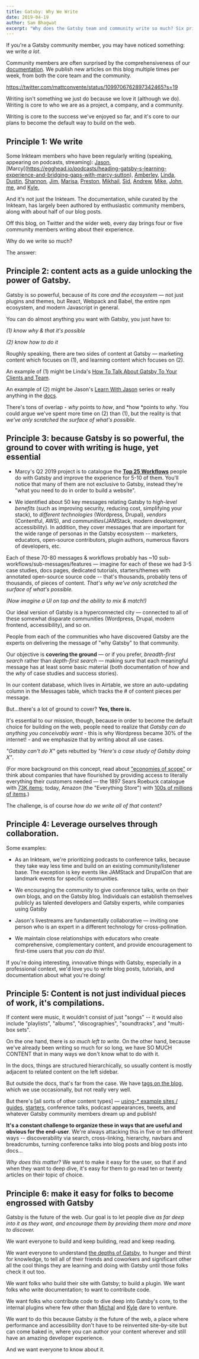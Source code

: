 ```yaml
---
title: Gatsby: Why We Write
date: 2019-04-19
author: Sam Bhagwat
excerpt: "Why does the Gatsby team and community write so much? Six principles that explain our logorrhea."
---
```


If you're a Gatsby community member, you may have noticed something: we write _a lot_.

Community members are often surprised by the comprehensiveness of our [documentation](/docs/). We publish new articles on this blog multiple times per week, from both the core team and the community.

https://twitter.com/mattconvente/status/1099706762897342465?s=19

Writing isn't something we just do because we love it (although we do). Writing is core to who we are as a project, a company, and a community.

Writing is core to the success we've enjoyed so far, and it's core to our plans to become the default way to build on the web.

## Principle 1: We write

Some Inkteam members who have been regularly writing (speaking, appearing on podcasts, streaming): [Jason](/contributors/jason-lengstorf/), [Marcy[(https://egghead.io/podcasts/heading-gatsby-s-learning-experience-and-bridging-gaps-with-marcy-sutton), [Amberley](/contributors/amberley-romo/), [Linda](/contributors/linda-watkins/), [Dustin](/contributors/dustin-schau/), [Shannon](/contributors/shannon-soper/), [Jim](/contributors/jim-ettig/), [Marisa](/contributors/marisa-morby/), [Preston](/contributors/preston-so/), [Mikhail](/contributors/mikhail-novikov/), [Sid](/contributors/sidhartha-chatterjee/), [Andrew](https://www.gatsbyjs.com/gatsby-days-preview-andrew/), [Mike](/contributors/mike-allanson/), [John](/docs/mdx/), [me](/contributors/sam-bhagwat/), and
[Kyle](/contributors/kyle-mathews/),

And it's not just the Inkteam. The documentation, while curated by the Inkteam, has largely been authored by enthusiastic community members, along with about half of our blog posts.

Off this blog, on Twitter and the wider web, every day brings four or five community members writing about their experience.

Why do we write so much?

The answer:

## Principle 2: content acts as a guide unlocking the power of Gatsby.

Gatsby is so powerful, because of its core _and the ecosystem_ — not just plugins and themes, but React, Webpack and Babel, the entire npm ecosystem, and modern Javascript in general.

You can do almost anything you want with Gatsby, you just have to:

_(1) know why & that it's possible_

_(2) know how to do it_

Roughly speaking, there are two sides of content at Gatsby — marketing content which focuses on (1), and learning content which focuses on (2).

An example of (1) might be Linda's [How To Talk About Gatsby To Your Clients and Team](/blog/2019-03-07-sell-gatsby-to-clients/).

An example of (2) might be Jason's [Learn With Jason](https://www.youtube.com/playlist?list=PLz8Iz-Fnk_eTpvd49Sa77NiF8Uqq5Iykx) series or really anything in the [docs](/docs/).

There's tons of overlap - _why_ points to _how_, and *how *points to _why_. You could argue we've spent more time on (2) than (1), but the reality is that _we've only scratched the surface of what's possible_.

## Principle 3: because Gatsby is so powerful, the ground to cover with writing is huge, yet essential

- Marcy's Q2 2019 project is to catalogue the **[Top 25 Workflows](https://docs.google.com/presentation/d/1YJ_4NGwxPqtMo-kyWBmg7NBr_YYZezKZ1phXjl0abD4/edit#slide=id.gcb9a0b074_1_0)** people do with Gatsby and improve the experience for 5-10 of them. You'll notice that many of them are not exclusive to Gatsby, instead they're "what you need to do in order to build a website".

- We identified about 50 key messages relating Gatsby to _high-level benefits_ (such as improving security, reducing cost, simplifying your stack), to _different technologies_ (Wordpress, Drupal), _vendors_ (Contentful, AWS), and _communities_(JAMStack, modern development, accessibility). In addition, they cover messages that are important for the wide range of personas in the Gatsby ecosystem -- marketers, educators, open-source contributors, plugin authors, numerous flavors of developers, etc.

Each of these 70-80 messages & workflows probably has ~10 sub-workflows/sub-messages/features — imagine for each of these we had 3-5 case studies, docs pages, dedicated tutorials, starters/themes with annotated open-source source code -- that's thousands, probably tens of thousands, of pieces of content. _That's why we've only scratched the surface of what's possible._

_(Now imagine a UI on top and the ability to mix & match!)_

Our ideal version of Gatsby is a hyperconnected city — connected to all of these somewhat disparate communities (Wordpress, Drupal, modern frontend, accessibility), and so on.

People from each of the communities who have discovered Gatsby are the experts on delivering the message of "why Gatsby" to that community.

Our objective is **covering the ground** — or if you prefer, _breadth-first search_ rather than _depth-first search_ — making sure that each meaningful message has at least some basic material (both documentation of _how_ and the _why_ of case studies and success stories).

In our content database, which lives in Airtable, we store an auto-updating column in the Messages table, which tracks the # of content pieces per message.

But...there's a lot of ground to cover? **Yes, there is.**

It's essential to our mission, though, because in order to become the default choice for building on the web, people need to realize that _Gatsby can do anything you conceivably want_ - this is why Wordpress became 30% of the internet! - and we emphasize that by writing about all use cases.

_"Gatsby can't do X"_ gets rebutted by _"Here's a case study of Gatsby doing X"_.

(For more background on this concept, read about ["economies of scope"](https://www.ribbonfarm.com/2012/10/15/economies-of-scale-economies-of-scope/) or think about companies that have flourished by providing access to literally everything their customers needed — the 1897 Sears Roebuck catalogue with [73K items](https://wpengine.com/reduce-reuse-refresh/); today, Amazon (the "Everything Store") with [100s of millions of items](https://wpengine.com/reduce-reuse-refresh/).)

The challenge, is of course _how do we write all of that content?_

## Principle 4: Leverage ourselves through collaboration.

Some examples:

- As an Inkteam, we're prioritizing podcasts to conference talks, because they take way less time and build on an existing community/listener base. The exception is key events like JAMStack and DrupalCon that are landmark events for specific communities.

- We encouraging the community to give conference talks, write on their own blogs, and on the Gatsby blog. Individuals can establish themselves publicly as talented developers and Gatsby experts, while companies using Gatsby

- Jason's livestreams are fundamentally collaborative — inviting one person who is an expert in a different technology for cross-pollination.

- We maintain close relationships with educators who create comprehensive, complementary content, and provide encouragement to first-time users that _you can do this!_.

If you're doing interesting, innovative things with Gatsby, especially in a professional context, we'd love you to write blog posts, tutorials, and documentation about what you're doing!

## Principle 5: Content is not just individual pieces of work, it's compilations.

If content were music, it wouldn't consist of just "songs" -- it would also include "playlists", "albums", "discographies", "soundtracks", and "multi-box sets".

On the one hand, there is _so much left to write_. On the other hand, because we've already been writing so much for so long, we have SO MUCH CONTENT that in many ways we don't know what to do with it.

In the docs, things are structured hierarchically, so usually content is mostly adjacent to related content on the left sidebar.

But outside the docs, that's far from the case. We have [tags on the blog](https://www.gatsbyjs.org/blog/tags/), which we use occasionally, but not really very well.

But there's [all sorts of other content types] — [using-\* example sites / guides](https://github.com/gatsbyjs/gatsby/tree/master/examples), [starters](/starters/), conference talks, podcast appearances, tweets, and whatever Gatsby community members dream up and publish!

**It's a constant challenge to organize these in ways that are useful and obvious for the end-user**. We're always attacking this in five or ten different ways -- discoverability via search, cross-linking, hierarchy, navbars and breadcrumbs, turning conference talks into blog posts and blog posts into docs...

_Why does this matter?_ We want to make it easy for the user, so that if and when they want to deep dive, it's easy for them to go read ten or twenty articles on their topic of choice.

## Principle 6: make it easy for folks to become engrossed with Gatsby

Gatsby is the future of the web. Our goal is to let people dive _as far deep into it as they want, and encourage them by providing them more and more to discover._

We want everyone to build and keep building, read and keep reading.

We want everyone to understand [the depths of Gatsby](/docs/behind-the-scenes/), to hunger and thirst for knowledge, to tell all of their friends and coworkers and significant other all the cool things they are learning and doing with Gatsby until those folks check it out too.

We want folks who build their site with Gatsby; to build a plugin. We want folks who write documentation; to want to contribute code.

We want folks who contribute code to dive deep into Gatsby's core, to the internal plugins where few other than [Michal](https://twitter.com/mipiechowiak) and [Kyle](https://twitter.com/kylemathews) dare to venture.

We want to do this because Gatsby _is_ the future of the web, a place where performance and accessibility don't have to be reinvented site-by-site but can come baked in, where you can author your content wherever and still have an amazing developer experience.

And we want everyone to know about it.
